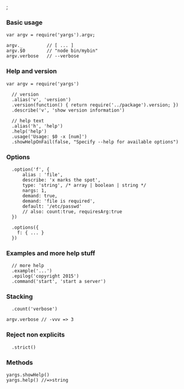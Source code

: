 ;

### Basic usage

    var argv = require('yargs').argv;

    argv._         // [ ... ]
    argv.$0        // "node bin/mybin"
    argv.verbose   // --verbose

### Help and version

    var argv = require('yargs')

      // version
      .alias('v', 'version')
      .version(function() { return require('../package').version; })
      .describe('v', 'show version information')

      // help text
      .alias('h', 'help')
      .help('help')
      .usage('Usage: $0 -x [num]')
      .showHelpOnFail(false, "Specify --help for available options")

### Options

      .option('f', {
          alias : 'file',
          describe: 'x marks the spot',
          type: 'string', /* array | boolean | string */
          nargs: 1,
          demand: true,
          demand: 'file is required',
          default: '/etc/passwd'
          // also: count:true, requiresArg:true
      })

      .options({
        f: { ... }
      })

### Examples and more help stuff

      // more help
      .example('...')
      .epilog('copyright 2015')
      .command('start', 'start a server')

### Stacking

      .count('verbose')

    argv.verbose // -vvv => 3

### Reject non explicits

      .strict()

### Methods

    yargs.showHelp()
    yargs.help() //=>string
